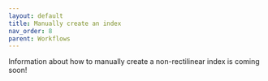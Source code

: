 ```yaml
---
layout: default
title: Manually create an index
nav_order: 8
parent: Workflows
---
```

Information about how to manually create a non-rectilinear index is coming soon!
<!--
Open QGIS and select **New Empty Project**.
Click on the data file you want to import and drag it into the **Layers** box in the lower left of the screen.
If applicable, select the appropriate transformation to the desired Coordinate Reference System and click **OK**.
Your screen should look similar to this:
![1:1m index of Canada NTS map series](index_CA_1m.png)
[Set layer and project CRS]
Next, we will create and overlay a spatial grid which subdivides each bounding box into quarters. In order to run the algorithm, we must first determine (1) the extent of the geographic area of interest and (2) the horizontal and vertical spacing between the boundaries of features. For our example, the geographic extent of Canada ranges from -48 to -144 degrees longitude and from 40 to 88 degrees north latitude. While the vertical spacing will remain the same, at 2 degrees latitude, as a result of Canada's far-northern extent, its horizontal spacing changes from 4 degrees longitude to 8 in the High Arctic (80 to 88 degrees north). This means we will have to create two grids--one from 40-80 deg lat, the other from 80-88--and merge them.
First, the "southern" grid:
From the **Menu Toolbar**, select **Processing > Toolbox > Vector creation > Create grid***. The values you input should look like this:
![](create_grid_popup.png)
When you've entered the correct information, select **Run**, then **Close**. You should now see a grid covering all but Canada's High Arctic.
![](grid_overlay_opaque.png)
To make it easier to verify, we'll increase the transparency of our grid layer. Right click the newly-created grid layer within the **Layers** box and select **Properties... > Symbology**. Then, adjust the opacity to, say, 25%. Click **Apply**, then **OK**. (You can also change the color combination of both layers for better visibility.)
![](grid_transparent_colorChange.png)
We can now clearly see three things:
1. Our grid matches the extent (N, S, E, W) that we specified.
2. The grid subdivides the rectangular polygons of the 1:1m index into quadrants.
3. There are features within our new grid that are not conincident with the original (i.e., there is no counterpart within the original grid).
Since we only want to keep features that are present in both grids, we will have to delete these non-coincident polygons. To do this, click **Select Features** from the **Attributes Toolbar**.
[Make layer permanent]
-->

